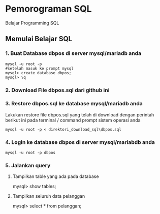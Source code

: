 # Pemorograman SQL 
Belajar Programming SQL

## Memulai Belajar SQL
### 1. Buat Database dbpos di server mysql/mariadb anda
    mysql -u root -p
    #setelah masuk ke prompt mysql
    mysql> create database dbpos;
    mysql> \q
### 2. Download File dbpos.sql dari github ini
### 3. Restore dbpos.sql ke database mysql/mariadb anda
Lakukan restore file dbpos.sql yang telah di download dengan perintah berikut ini pada terminal / command prompt sistem operasi anda

    mysql -u root -p < direktori_download_sql\dbpos.sql
### 4. Login ke database dbpos di server mysql/mariabdb anda
    mysql -u root -p dbpos
### 5. Jalankan query
1. Tampilkan table yang ada pada database

    mysql> show tables;
   
2. Tampilkan seluruh data pelanggan

    mysql> select * from pelanggan;
